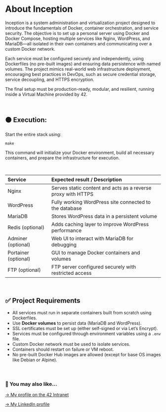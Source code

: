 # About Inception

Inception is a system administration and virtualization project designed to introduce the fundamentals of Docker, container orchestration, and service security. The objective is to set up a personal server using Docker and Docker Compose, hosting multiple services like Nginx, WordPress, and MariaDB—all isolated in their own containers and communicating over a custom Docker network.

Each service must be configured securely and independently, using Dockerfiles (no pre-built images) and ensuring data persistence with named volumes. The project mimics real-world web infrastructure deployment, encouraging best practices in DevOps, such as secure credential storage, service decoupling, and HTTPS encryption.

The final setup must be production-ready, modular, and resilient, running inside a Virtual Machine provided by 42.

<br>


## 🟠 Execution:

Start the entire stack using:
```
make
```

This command will initialize your Docker environment, build all necessary containers, and prepare the infrastructure for execution.


<br>

| Service        | Expected result / Description                          |
| :------------- | :----------------------------------------------------- |
| Nginx          | Serves static content and acts as a reverse proxy with HTTPS |
| WordPress      | Fully working WordPress site connected to the database |
| MariaDB        | Stores WordPress data in a persistent volume           |
| Redis (optional)   | Adds caching layer to improve WordPress performance |
| Adminer (optional) | Web UI to interact with MariaDB for debugging       |
| Portainer (optional) | GUI to manage Docker containers and volumes       |
| FTP (optional) | FTP server configured securely with restricted access   |

<br>

## ✅ Project Requirements

- All services must run in separate containers built from scratch using Dockerfiles.
- Use **Docker volumes** to persist data (MariaDB and WordPress).
- SSL certificates must be set up (either self-signed or via Let’s Encrypt).
- Services must be configured through environment variables using a `.env` file.
- Custom Docker network must be used to isolate services.
- Containers should restart on failure or VM reboot.
- No pre-built Docker Hub images are allowed (except for base OS images like Debian or Alpine).

<br>

##

### 🔄 You may also like...

[-> My profile on the 42 Intranet](https://profile.intra.42.fr/users/mgimon-c)

[-> My LinkedIn profile](https://www.linkedin.com/in/mgimon-c/)
